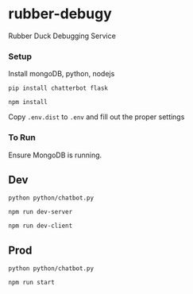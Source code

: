 # rubber-debugy
Rubber Duck Debugging Service

### Setup
Install mongoDB, python, nodejs

`pip install chatterbot flask`

`npm install`

Copy `.env.dist` to `.env` and fill out the proper settings

### To Run
Ensure MongoDB is running.

## Dev
`python python/chatbot.py`

`npm run dev-server`

`npm run dev-client`

## Prod
`python python/chatbot.py`

`npm run start`